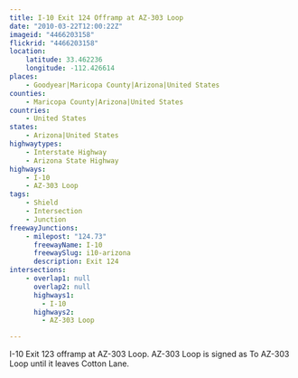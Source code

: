 ```yaml
---
title: I-10 Exit 124 Offramp at AZ-303 Loop
date: "2010-03-22T12:00:22Z"
imageid: "4466203158"
flickrid: "4466203158"
location:
    latitude: 33.462236
    longitude: -112.426614
places:
    - Goodyear|Maricopa County|Arizona|United States
counties:
    - Maricopa County|Arizona|United States
countries:
    - United States
states:
    - Arizona|United States
highwaytypes:
    - Interstate Highway
    - Arizona State Highway
highways:
    - I-10
    - AZ-303 Loop
tags:
    - Shield
    - Intersection
    - Junction
freewayJunctions:
    - milepost: "124.73"
      freewayName: I-10
      freewaySlug: i10-arizona
      description: Exit 124
intersections:
    - overlap1: null
      overlap2: null
      highways1:
        - I-10
      highways2:
        - AZ-303 Loop

---
```

I-10 Exit 123 offramp at AZ-303 Loop.  AZ-303 Loop is signed as To AZ-303 Loop until it leaves Cotton Lane.